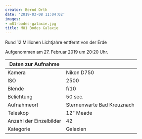 ```yaml
---
creator: Bernd Orth
date: '2019-03-08 11:04:02'
images:
- m81-bodes-galaxie.jpg
title: M81 Bodes Galaxie
---
```

Rund 12 Millionen Lichtjahre entfernt von der Erde

Aufgenommen am 27. Februar 2019 um 20:20 Uhr.

| Daten zur Aufnahme | |
| - | - |
| Kamera | Nikon D750 |
| ISO | 2500 |
| Blende | f/10 |
| Belichtung | 50 sec. |
| Aufnahmeort | Sternenwarte Bad Kreuznach |
| Teleskop | 12" Meade |
| Anzahl der Einzelbilder | 42 |
| Kategorie | Galaxien |
